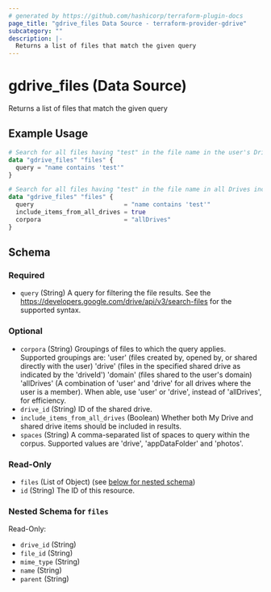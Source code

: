 ```yaml
---
# generated by https://github.com/hashicorp/terraform-plugin-docs
page_title: "gdrive_files Data Source - terraform-provider-gdrive"
subcategory: ""
description: |-
  Returns a list of files that match the given query
---
```


# gdrive_files (Data Source)

Returns a list of files that match the given query

## Example Usage

```terraform
# Search for all files having "test" in the file name in the user's Drive
data "gdrive_files" "files" {
  query = "name contains 'test'"
}

# Search for all files having "test" in the file name in all Drives including the user's
data "gdrive_files" "files" {
  query                         = "name contains 'test'"
  include_items_from_all_drives = true
  corpora                       = "allDrives"
}
```

<!-- schema generated by tfplugindocs -->
## Schema

### Required

- `query` (String) A query for filtering the file results.
See the https://developers.google.com/drive/api/v3/search-files for the supported syntax.

### Optional

- `corpora` (String) Groupings of files to which the query applies.
Supported groupings are:
'user' (files created by, opened by, or shared directly with the user)
'drive' (files in the specified shared drive as indicated by the 'driveId')
'domain' (files shared to the user's domain)
'allDrives' (A combination of 'user' and 'drive' for all drives where the user is a member).
When able, use 'user' or 'drive', instead of 'allDrives', for efficiency.
- `drive_id` (String) ID of the shared drive.
- `include_items_from_all_drives` (Boolean) Whether both My Drive and shared drive items should be included in results.
- `spaces` (String) A comma-separated list of spaces to query within the corpus.
Supported values are 'drive', 'appDataFolder' and 'photos'.

### Read-Only

- `files` (List of Object) (see [below for nested schema](#nestedatt--files))
- `id` (String) The ID of this resource.

<a id="nestedatt--files"></a>
### Nested Schema for `files`

Read-Only:

- `drive_id` (String)
- `file_id` (String)
- `mime_type` (String)
- `name` (String)
- `parent` (String)
